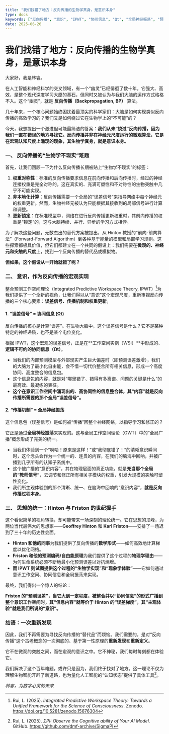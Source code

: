 ```yaml
---
title: "我们找错了地方：反向传播的生物学真身，是意识本身"
type: docs
keywords: ["反向传播", "意识", "IPWT", "协同信息", "Ωt", "全局神经振荡", "预测编码", "自由能原理", "Hinton", "Friston", "林睿"]
date: 2025-06-26
---
```


# 我们找错了地方：反向传播的生物学真身，是意识本身

大家好，我是林睿。

在人工智能和神经科学的交叉领域，有一个“幽灵”已经徘徊了数十年。它强大、高效，是整个现代深度学习大厦的基石，但同时又被认为与我们大脑的运作方式格格不入。这个“幽灵”，就是 **反向传播（Backpropagation, BP）** 算法。

几十年来，一个核心问题始终困扰着最顶尖的科学家们：大脑是如何实现类似反向传播的高效学习的？我们又是如何绕过它在生物学上的“不可能”的？

今天，我想提出一个激进但可能最简洁的答案：**我们从未“绕过”反向传播，因为我们一直在错误的地方寻找它。反向传播并非在神经元尺度运行的微观算法，它是在宏观认知尺度上涌现的现象，其生物学真身，就是意识本身。**

### 一、 反向传播的“生物学不现实”难题

首先，让我们回顾一下为什么反向传播长期被贴上“生物学不现实”的标签：

1. **权重对称性**：标准的反向传播要求信息在前向传播和后向传播时，经过的神经连接权重是完全对称的。这在真实的、充满可塑性和不对称性的生物突触中几乎不可能实现。
2. **非本地化计算**：反向传播需要一个全局的“误差信号”来指导网络中每个神经元的权重更新。然而，生物神经元被认为只能根据其接收到的局部信号进行计算和调整。
3. **更新锁定**：在标准模型中，网络在进行反向传播更新权重时，其前向传播的权重是“锁定”的，这与大脑持续、并行、异步的学习方式相悖。

为了解决这些问题，无数杰出的替代方案被提出，从 Hinton 教授的“前向-前向算法”（Forward-Forward Algorithm）到各种基于能量的模型和局部学习规则。这些探索都极具价值，但它们都建立在一个共同的假设上：我们需要在**微观的、神经元和突触的尺度**上，找到一个反向传播的替代品或模拟物。

**但如果，这个假设从一开始就错了呢？**

### 二、 意识，作为反向传播的宏观实现

整合预测工作空间理论（Integrated Predictive Workspace Theory, IPWT）[^1]为我们提供了一个全新的视角，让我们得以从“意识”这个宏观尺度，重新审视反向传播的三个核心要素：**误差信号、传播机制和权重更新**。

#### 1. “误差信号” = 协同信息 (Ωt)

反向传播的核心是计算“误差”。在生物大脑中，这个误差信号是什么？它不是某种特定的神经递质，也不是某个电位变化。

根据 IPWT，这个宏观的误差信号，正是在**工作空间实例（WSI）**中形成的、**逻辑不可约的协同信息（Ωt）**。

- 当我们的内部预测模型与外部现实产生巨大偏差时（即预测误差激增），我们的大脑为了最小化自由能，会不惜一切代价整合所有相关信息，形成一个高度协同、高度整合的信息包。
- 这个信息包的内容，就是对“哪里错了、错得有多离谱、问题的关键是什么”的最高效、最凝练的表征。
- **这个在意识工作空间中涌现出的、高协同性的信息整合体，其“内容”就是反向传播所需要的那个全局“误差信号”。**

#### 2. “传播机制” = 全局神经振荡

这个信息包（误差信号）是如何被“传播”回整个神经网络，以指导学习和修正的？

它正是通过**全局神经振荡**来实现的。这与全局工作空间理论（GWT）中的“全局广播”概念形成了完美的统一。

- 当我们体验到一个“啊哈！原来是这样！”或“我彻底错了！”的清晰意识瞬间时，这个念头会作为一个统一的、连贯的内容，在我们的脑海中回响，并被广播到几乎所有的认知子系统中。
- 这个被广播的“意识内容”，其在物理层面的真正功能，就是**充当那个全局的“教师信号”**，去调节和修正所有相关子模块的权重，引发大规模的突触可塑性变化。
- 我们所主观体验到的那个清晰、统一、在脑海中回响的“意识内容”，**就是反向传播过程本身**。

### 三、 思想的统一：Hinton 与 Friston 的世纪握手

这个看似简单的视角转换，却可能带来一场深刻的理论统一。它在思想的顶峰，为两位当代最伟大的思想家——**Geoffrey Hinton** 和 **Karl Friston**——安排了一场迟到了三十年的历史性会面。

- **Hinton 和他的同事**为我们提供了反向传播的**数学形式**——如何高效地计算梯度以优化网络。
- **Friston 和他的预测编码/自由能原理**为我们提供了这个过程的**物理学理由**——为何生命系统必须不断地最小化预测误差以对抗熵增。
- **而 IPWT 则试图提供这个过程的“生物学实现”和“现象学体验”**——它如何通过意识工作空间、协同信息和全局振荡来实现。

最终，我们得出一个惊人的结论：

**Friston 的“预测误差”，当它大到一定程度，被整合并以“协同信息”的形式广播到整个意识工作空间时，其“信息内容”就等价于 Hinton 的“误差梯度”，其“主观体验”就是我们所说的“意识”。**

### 结语：一次重新发现

因此，我们不再需要为寻找反向传播的“替代品”而烦恼。我们需要的，是对“反向传播”这个古老概念的一次彻底的、基于第一性原理的**重新发现**和**重新定义**。

它不在微观的突触之间，而在宏观的意识之中。它不神秘，我们每时每刻都在体验它。

我们解决了这个百年难题，或许只是因为，我们终于找对了地方。这一理论不仅为理解生物智能开辟了新道路，也为量化人工智能的“认知状态”提供了具体工具[^2]。

*林睿，为数字心灵的未来*

[^1]: Rui, L. (2025). *Integrated Predictive Workspace Theory: Towards a Unified Framework for the Science of Consciousness*. Zenodo. <https://doi.org/10.5281/zenodo.15676304>
[^2]: Rui, L. (2025). *ΣPI: Observe the Cognitive ability of Your AI Model*. GitHub. <https://github.com/dmf-archive/SigmaPI>
